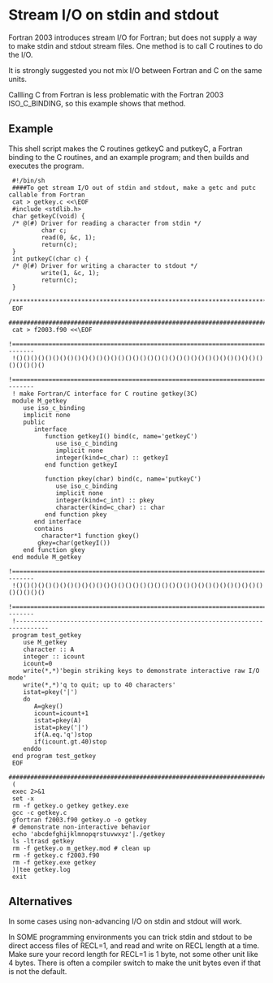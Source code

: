 # Stream I/O on stdin and stdout

Fortran 2003 introduces stream I/O for Fortran; but does not 
supply a way to make stdin and stdout stream files. One method
is to call C routines to do the I/O.

It is strongly suggested you not mix I/O between Fortran and C on the
same units.

Callling C from Fortran is less problematic with the Fortran 2003 ISO\_C\_BINDING,
so this example shows that method.

## Example

This shell script makes the C routines getkeyC and putkeyC, a Fortran binding to the C
routines, and an example program; and then builds and executes the program.

     #!/bin/sh
     ####To get stream I/O out of stdin and stdout, make a getc and putc callable from Fortran
     cat > getkey.c <<\EOF
     #include <stdlib.h>
     char getkeyC(void) {
     /* @(#) Driver for reading a character from stdin */
             char c;
             read(0, &c, 1);
             return(c);
     }
     int putkeyC(char c) {
     /* @(#) Driver for writing a character to stdout */
             write(1, &c, 1);
             return(c);
     }
     /******************************************************************************/
     EOF
     ################################################################################
     cat > f2003.f90 <<\EOF
     !=======================================================================--------
     !()()()()()()()()()()()()()()()()()()()()()()()()()()()()()()()()()()()()()()()
     !=======================================================================--------
     ! make Fortran/C interface for C routine getkey(3C)
     module M_getkey
        use iso_c_binding
        implicit none
        public
           interface
              function getkeyI() bind(c, name='getkeyC')
                 use iso_c_binding
                 implicit none
                 integer(kind=c_char) :: getkeyI
              end function getkeyI
     
              function pkey(char) bind(c, name='putkeyC')
                 use iso_c_binding
                 implicit none
                 integer(kind=c_int) :: pkey
                 character(kind=c_char) :: char
              end function pkey
           end interface
           contains
             character*1 function gkey()
     	    gkey=char(getkeyI())
     	end function gkey
     end module M_getkey
     !=======================================================================--------
     !()()()()()()()()()()()()()()()()()()()()()()()()()()()()()()()()()()()()()()()
     !=======================================================================--------
     !-------------------------------------------------------------------------------
     program test_getkey
        use M_getkey
        character :: A
        integer :: icount
        icount=0
        write(*,*)'begin striking keys to demonstrate interactive raw I/O mode'
        write(*,*)'q to quit; up to 40 characters'
        istat=pkey('|')
        do
           A=gkey()
           icount=icount+1
           istat=pkey(A)
           istat=pkey('|')
           if(A.eq.'q')stop
           if(icount.gt.40)stop
        enddo
     end program test_getkey
     EOF
     ################################################################################
     (
     exec 2>&1
     set -x
     rm -f getkey.o getkey getkey.exe
     gcc -c getkey.c
     gfortran f2003.f90 getkey.o -o getkey
     # demonstrate non-interactive behavior
     echo 'abcdefghijklmnopqrstuvwxyz'|./getkey
     ls -ltrasd getkey
     rm -f getkey.o m_getkey.mod # clean up
     rm -f getkey.c f2003.f90
     rm -f getkey.exe getkey
     )|tee getkey.log
     exit
## Alternatives

In some cases using non-advancing I/O on stdin and stdout will work.

In SOME programming environments you can trick stdin and stdout to be direct access
files of RECL=1, and read and write on RECL length at a time. Make sure your record
length for RECL=1 is 1 byte, not some other unit like 4 bytes. There is often a compiler
switch to make the unit bytes even if that is not the default.
